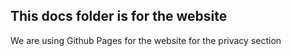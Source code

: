 ## This docs folder is for the website

We are using Github Pages for the website for the privacy section

